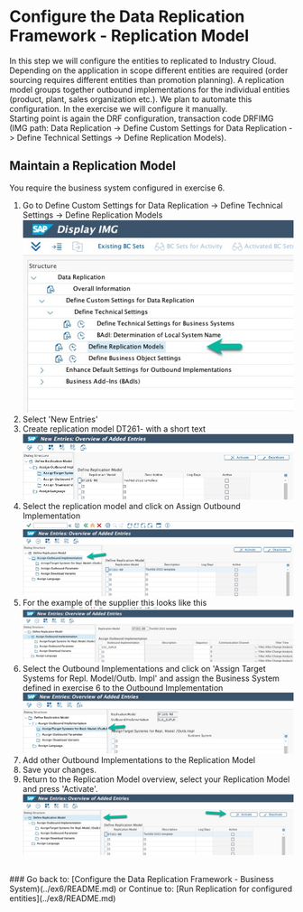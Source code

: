 # Configure the Data Replication Framework - Replication Model
In this step we will configure the entities to replicated to Industry Cloud. Depending on the application in scope different entities are required (order sourcing requires different entities than promotion planning). A replication model groups together outbound implementations for the individual entities (product, plant, sales organization etc.). We plan to automate this configuration. In the exercise we will configure it manually. <br>
Starting point is again the DRF configuration, transaction code DRFIMG (IMG path: Data Replication -> Define Custom Settings for Data Replication -> Define Technical Settings -> Define Replication Models).


## Maintain a Replication Model
You require the business system configured in exercise 6.
1. Go to Define Custom Settings for Data Replication -> Define Technical Settings -> Define Replication Models <br>![](/exercises/ex7/images/EX7_1.jpg)
2. Select 'New Entries'
3. Create replication model DT261-<group number> with a short text <br>![](/exercises/ex7/images/EX7_2.jpg)
4. Select the replication model and click on Assign Outbound Implementation <br>![](/exercises/ex7/images/EX7_3.jpg)
5. For the example of the supplier this looks like this <br>![](/exercises/ex7/images/EX7_4.jpg)
6. Select the Outbound Implementations and click on 'Assign Target Systems for Repl. Model/Outb. Impl' and assign the Business System defined in exercise 6 to the Outbound Implementation <br>![](/exercises/ex7/images/EX7_5.jpg)
7. Add other Outbound Implementations to the Replication Model <br> <todo add a table of all outbound implementations available in HE4>
8. Save your changes.
9. Return to the Replication Model overview, select your Replication Model and press 'Activate'. ![](/exercises/ex7/images/EX7_6.jpg) 


<br> 
### Go back to: [Configure the Data Replication Framework - Business System)(../ex6/README.md) or Continue to: [Run Replication for configured entities](../ex8/README.md)